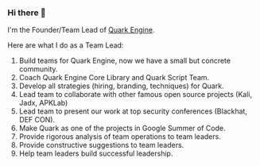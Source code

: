 ### Hi there 👋

<!--
**18z/18z** is a ✨ _special_ ✨ repository because its `README.md` (this file) appears on your GitHub profile.

Here are some ideas to get you started:

- 🔭 I’m currently working on ...
- 🌱 I’m currently learning ...
- 👯 I’m looking to collaborate on ...
- 🤔 I’m looking for help with ...
- 💬 Ask me about ...
- 📫 How to reach me: ...
- 😄 Pronouns: ...
- ⚡ Fun fact: ...
-->

I'm the Founder/Team Lead of [Quark Engine](https://github.com/quark-engine/quark-engine).

Here are what I do as a Team Lead:
1. Build teams for Quark Engine, now we have a small but concrete community.
2. Coach Quark Engine Core Library and Quark Script Team. 
3. Develop all strategies (hiring, branding, techniques) for Quark.
4. Lead team to collaborate with other famous open source projects (Kali, Jadx, APKLab)
5. Lead team to present our work at top security conferences (Blackhat, DEF CON).
6. Make Quark as one of the projects in Google Summer of Code.
7. Provide rigorous analysis of team operations to team leaders.
8. Provide constructive suggestions to team leaders. 
9. Help team leaders build successful leadership. 
